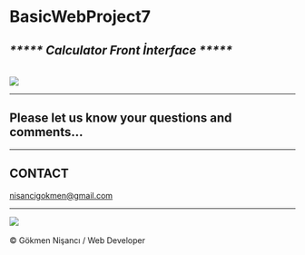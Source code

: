 # BasicWebProject7

<h2><i>  ***** Calculator Front İnterface *****  </i></h2> <br>
<img src="https://media1.giphy.com/media/3o7btObApReFdPILwk/giphy.gif?cid=ecf05e476romfdjzoq2b4k9xnp2euh93l9vth8u51j9kzr3u&rid=giphy.gif&ct=g"> 
<hr>
<h2>Please let us know your questions and comments... </h2>
<hr>
<h2> CONTACT </h2>
<a href = "http://www.gmail.com" > nisancigokmen@gmail.com</a> <br>
<hr>
<div>
<img src="https://media2.giphy.com/media/o7OChVtT1oqmk/giphy.gif?cid=ecf05e47fx9ynjz99zjmf57kq99g3tplmga8gd5s70e547kj&rid=giphy.gif&ct=g">
  
  
  
  
  
  

</div><br>
&copy; Gökmen Nişancı / Web Developer
